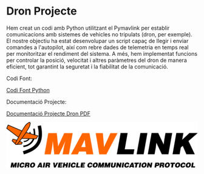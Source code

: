 # Dron Projecte

Hem creat un codi amb Python utilitzant el Pymavlink per establir comunicacions amb sistemes de vehicles no tripulats (dron, per exemple). El nostre objectiu ha estat desenvolupar un script capaç de llegir i enviar comandes a l'autopilot, així com rebre dades de telemetria en temps real per monitoritzar el rendiment del sistema. A més, hem implementat funcions per controlar la posició, velocitat i altres paràmetres del dron de manera eficient, tot garantint la seguretat i la fiabilitat de la comunicació.

Codi Font:

[Codi Font Python](codi_font.py)

Documentació Projecte:

[Documentació Projecte Dron PDF](Informe_Projecte_Dron.pdf)

![Descripción de la imagen](3a6546469555d30cfcdaf4c30929d146.png)
